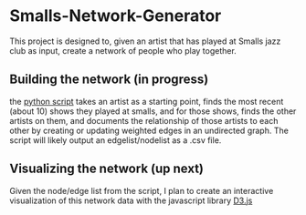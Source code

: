 # Smalls-Network-Generator

This project is designed to, given an artist that has played at Smalls jazz club as input, create a network 
of people who play together.

## Building the network (in progress)
the [python script](github.com/klafleur/smalls-network-generator/blob/master/networkgen.py) takes an artist as 
a starting point, finds the most recent (about 10) shows they played at smalls, and for those shows, finds the other artists on them, and documents the relationship of those artists to each other by creating or updating weighted edges in an undirected graph. The script will likely output an edgelist/nodelist as a .csv file.
## Visualizing the network (up next)
Given the node/edge list from the script, I plan to create an interactive visualization of this network data with the javascript library [D3.js](d3js.org)
